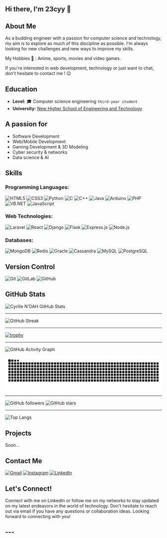 ## Hi there, I'm 23cyy 👋

## About Me

As a budding engineer with a passion for computer science and technology, my aim is to explore as much of this discipline as possible. I'm always looking for new challenges and new ways to improve my skills. 

My Hobbies 🎲 : Anime, sports, movies and video games.

If you're interested in web development, technology or just want to chat, don't hesitate to contact me ! 😉

## Education

- **Level:** 🎓 Computer science engineering `third-year student`
- **University:** [New Higher School of Engineering and Technology](https://ensit.ci/)

## A passion for

- Software Development
- Web/Mobile Development
- Gaming Development & 3D Modeling
- Cyber security & networks
- Data science & AI

## Skills

### Programming Languages:

![HTML5](https://img.shields.io/badge/HTML5-E34F26?style=for-the-badge&logo=html5&logoColor=white)
![CSS3](https://img.shields.io/badge/CSS3-1572B6?style=for-the-badge&logo=css3&logoColor=white)
![Python](https://img.shields.io/badge/Python-3776AB?style=for-the-badge&logo=python&logoColor=white)
![C](https://img.shields.io/badge/C-00599C?style=for-the-badge&logo=c&logoColor=white)
![C++](https://img.shields.io/badge/C++-00599C?style=for-the-badge&logo=cplusplus&logoColor=white)
![Java](https://img.shields.io/badge/Java-007396?style=for-the-badge&logo=java&logoColor=white)
![Arduino](https://img.shields.io/badge/Arduino-00979D?style=for-the-badge&logo=arduino&logoColor=white)
![PHP](https://img.shields.io/badge/PHP-777BB4?style=for-the-badge&logo=php&logoColor=white)
![VB.NET](https://img.shields.io/badge/VB.NET-512BD4?style=for-the-badge&logo=dot-net&logoColor=white)
![JavaScript](https://img.shields.io/badge/JavaScript-F7DF1E?style=for-the-badge&logo=javascript&logoColor=black)

### Web Technologies:

![Laravel](https://img.shields.io/badge/Laravel-FF2D20?style=for-the-badge&logo=laravel&logoColor=white)
![React](https://img.shields.io/badge/React-61DAFB?style=for-the-badge&logo=react&logoColor=black)
![Django](https://img.shields.io/badge/Django-092E20?style=for-the-badge&logo=django&logoColor=white)
![Flask](https://img.shields.io/badge/Flask-000000?style=for-the-badge&logo=flask&logoColor=white)
![Express.js](https://img.shields.io/badge/Express.js-000000?style=for-the-badge&logo=express&logoColor=white)
![Node.js](https://img.shields.io/badge/Node.js-339933?style=for-the-badge&logo=node-dot-js&logoColor=white)

### Databases:

![MongoDB](https://img.shields.io/badge/MongoDB-47A248?style=for-the-badge&logo=mongodb&logoColor=white)
![Redis](https://img.shields.io/badge/Redis-DC382D?style=for-the-badge&logo=redis&logoColor=white)
![Oracle](https://img.shields.io/badge/Oracle-F80000?style=for-the-badge&logo=oracle&logoColor=white)
![Cassandra](https://img.shields.io/badge/Apache%20Cassandra-1287B1?style=for-the-badge&logo=apache-cassandra&logoColor=white)
![MySQL](https://img.shields.io/badge/MySQL-4479A1?style=for-the-badge&logo=mysql&logoColor=white)
![PostgreSQL](https://img.shields.io/badge/PostgreSQL-336791?style=for-the-badge&logo=postgresql&logoColor=white)

## Version Control

![Git](https://img.shields.io/badge/Git-F05032?style=for-the-badge&logo=git&logoColor=white)
![GitLab](https://img.shields.io/badge/GitLab-FC6D26?style=for-the-badge&logo=gitlab&logoColor=white)
![GitHub](https://img.shields.io/badge/GitHub-181717?style=for-the-badge&logo=github&logoColor=white)



## GitHub Stats

![Cyrille N'DAH GitHub Stats](https://github-readme-stats.vercel.app/api?username=23cyy&show_icons=true&theme=radical)

---

![GitHub Streak](https://github-readme-streak-stats.herokuapp.com/?user=23cyy&theme=radical)

---

[![trophy](https://github-profile-trophy.vercel.app/?username=23cyy&theme=onedark)](https://github.com/ryo-ma/github-profile-trophy)

---

![GitHub Activity Graph](https://github-readme-activity-graph.vercel.app/graph?username=23cyy&theme=react-dark)

![GitHub Snake Animation](https://github.com/23cyy/23cyy/blob/output/github-contribution-grid-snake.svg)





---

![GitHub followers](https://img.shields.io/github/followers/23cyy?style=social)
![GitHub stars](https://img.shields.io/github/stars/23cyy?style=social)

---

![Top Langs](https://github-readme-stats.vercel.app/api/top-langs/?username=23cyy&layout=compact&theme=radical)

## Projects

Soon...

## Contact Me

[![Gmail](https://img.shields.io/badge/Gmail-D14836?style=for-the-badge&logo=gmail&logoColor=white)](mailto:cyrillendah.23@gmail.com)
[![Instagram](https://img.shields.io/badge/Instagram-E4405F?style=for-the-badge&logo=instagram&logoColor=white)](https://www.instagram.com/holyy.dev/)
[![LinkedIn](https://img.shields.io/badge/LinkedIn-0077B5?style=for-the-badge&logo=linkedin&logoColor=white)](https://www.linkedin.com/in/cyrille-n-dah-172022225)

## Let's Connect!

Connect with me on LinkedIn or follow me on my networks to stay updated on my latest endeavors in the world of technology. Don't hesitate to reach out via email if you have any questions or collaboration ideas. Looking forward to connecting with you!

## ---

